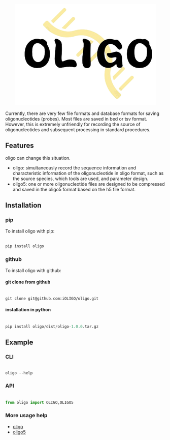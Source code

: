 
<div align="center">

<img src="./imgs/oligo_logo.png">

</div>

Currently, there are very few file formats and database formats for saving oligonucleotides (probes). Most files are saved in bed or tsv format. However, this is extremely unfriendly for recording the source of oligonucleotides and subsequent processing in standard procedures.

## Features

oligo can change this situation. 

+ oligo: simultaneously record the sequence information and characteristic information of the oligonucleotide in oligo format, such as the source species, which tools are used, and parameter design.
+ oligo5: one or more oligonucleotide files are designed to be compressed and saved in the oligo5 format based on the h5 file format.

## Installation

### pip

To install oligo with pip:

```python

pip install oligo

```

### github

To install oligo with github:

#### git clone from github

```shell

git clone git@github.com:iOLIGO/oligo.git

```

#### installation in python

```python

pip install oligo/dist/oligo-1.0.0.tar.gz

```

## Example

### CLI

```shell

oligo --help

```

### API

```python

from oligo import OLIGO,OLIGO5

```


### More usage help

- [oligo](https://github.com/iOLIGO/oligo/blob/main/docs/oligo.md)
- [oligo5](https://github.com/iOLIGO/oligo/blob/main/docs/oligo5.md)